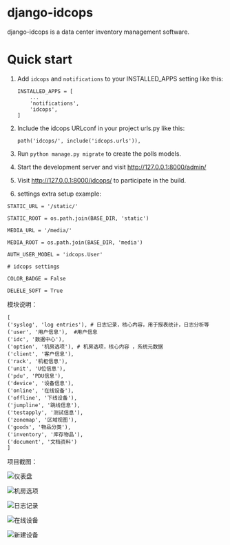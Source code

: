 # django-idcops

django-idcops is a data center inventory management software.


# Quick start

1. Add `idcops` and `notifications` to your INSTALLED_APPS setting like this:
    ```
    INSTALLED_APPS = [
        ...
        'notifications',
        'idcops',
    ]
    ```

2. Include the idcops URLconf in your project urls.py like this:

    `path('idcops/', include('idcops.urls')),`

3. Run `python manage.py migrate` to create the polls models.

4. Start the development server and visit http://127.0.0.1:8000/admin/

5. Visit http://127.0.0.1:8000/idcops/ to participate in the build.

6. settings extra setup example:
```
STATIC_URL = '/static/'

STATIC_ROOT = os.path.join(BASE_DIR, 'static')

MEDIA_URL = '/media/'

MEDIA_ROOT = os.path.join(BASE_DIR, 'media')

AUTH_USER_MODEL = 'idcops.User'

# idcops settings

COLOR_BADGE = False

DELELE_SOFT = True
```

模块说明：
```
[
('syslog', 'log entries'), # 日志记录，核心内容，用于报表统计，日志分析等
('user', '用户信息'),  #用户信息
('idc', '数据中心'),  
('option', '机房选项'), # 机房选项，核心内容 ，系统元数据
('client', '客户信息'), 
('rack', '机柜信息'), 
('unit', 'U位信息'), 
('pdu', 'PDU信息'), 
('device', '设备信息'), 
('online', '在线设备'), 
('offline', '下线设备'), 
('jumpline', '跳线信息'), 
('testapply', '测试信息'), 
('zonemap', '区域视图'), 
('goods', '物品分类'), 
('inventory', '库存物品'), 
('document', '文档资料')
]
```

项目截图：

![仪表盘](https://raw.githubusercontent.com/Wenvki/django-idcops/master/screenshots/2018-12-25_173535.jpg)

![机房选项](https://raw.githubusercontent.com/Wenvki/django-idcops/master/screenshots/2018-12-25_173634.jpg)

![日志记录](https://raw.githubusercontent.com/Wenvki/django-idcops/master/screenshots/2018-12-25_173652.jpg)

![在线设备](https://raw.githubusercontent.com/Wenvki/django-idcops/master/screenshots/2018-12-25_173828.jpg)

![新建设备](https://raw.githubusercontent.com/Wenvki/django-idcops/master/screenshots/2018-12-25_173851.jpg)
